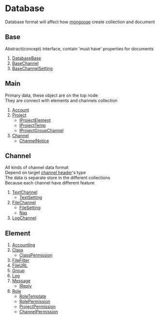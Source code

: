 # Database

Database format will affect how [mongoose](https://www.npmjs.com/package/mongoose)
create collection and document

## Base

Abstract(concept) interface, contain 'must have' properties for documents

1. [DatabaseBase](./base/IDatabaseBase.md)
2. [BaseChannel](./base/IBaseChannel.md)
3. [BaseChannelSetting](./base/IBaseChannelSetting.md)

## Main

Primary data, these object are on the top node\
They are connect with elements and channels collection

1. [Account](./database/Account.md)
2. [Project](./database/Project.md)
    * [IProjectElement](./database/IProjectElement.md)
    * [IProjectTemp](./database/IProjectTemp.md)
    * [IProjectGroupChannel](./database/IProjectGroupChannel.md)
3. [Channel](./database/Channel.md)
    * [ChannelNotice](./database/ChannelNotice.md)

## Channel

All kinds of channel data format\
Depend on target [channel header](./database/Channel.md)'s type\
The data is separate store in the different collections\
Because each channel have different feature

1. [TextChannel](./database/channel/TextChannel.md)
    * [TextSetting](./database/channel/TextSetting.md)
2. [FileChannel](./database/channel/FileChannel.md)
    * [FileSetting](./database/channel/FileSetting.md)
    * [Nas](./database/channel/Nas.md)
3. [LogChannel](./database/channel/LogChannel.md)

## Element

1. [Accounting](./database/element/Accounting.md)
2. [Class](./database/element/Class.md)
    * [ClassPermission](./database/element/ClassPermission.md)
3. [FileFilter](./database/element/FileFilter.md)
4. [FileURL](./database/element/FileURL.md)
5. [Group](./database/element/Group.md)
6. [Log](./database/element/Log.md)
7. [Message](./database/element/Message.md)
    * [IReply](./database/element/IReply.md)
8. [Role](./database/element/Role.md)
    * [RoleTemplate](./database/element/RoleTemplate.md)
    * [RolePermission](./database/element/RolePermission.md)
    * [ProjectPermission](./database/element/ProjectPermission.md)
    * [ChannelPermission](./database/element/ChannelPermission.md)